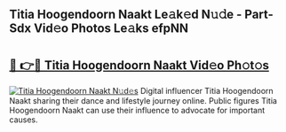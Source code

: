 ## Titia Hoogendoorn Naakt Le𝚊k𝚎d N𝚞𝚍e - Part-Sdx Vid𝚎o Photos Le𝚊ks efpNN

# <h2><a href="http://fbaqr2u.evod.top/?m=Titia+Hoogendoorn+Naakt">🔗 👉🔴 Titia Hoogendoorn Naakt Vid𝚎o Ph𝚘t𝚘s</a></h2>

[![Titia Hoogendoorn Naakt N𝚞d𝚎s](https://i.imgur.com/8V9OHl7.gif)](http://fbaqr2u.evod.top/?m=Titia+Hoogendoorn+Naakt)
Digital influencer Titia Hoogendoorn Naakt sharing their dance and lifestyle journey online. Public figures Titia Hoogendoorn Naakt can use their influence to advocate for important causes. 

